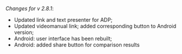 _Changes for v 2.8.1_:
- Updated link and text presenter for ADP;
- Updated videomanual link; added corresponding button to Android version;
- Android: user interface has been rebuilt;
- Android: added share button for comparison results
